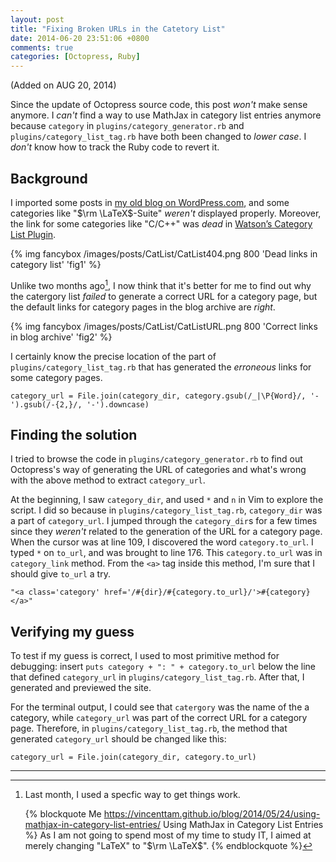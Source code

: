 ```yaml
---
layout: post
title: "Fixing Broken URLs in the Catetory List"
date: 2014-06-20 23:51:06 +0800
comments: true
categories: [Octopress, Ruby]
---
```


(Added on AUG 20, 2014)

Since the update of Octopress source code, this post *won't* make
sense anymore.  I *can't* find a way to use MathJax in category list
entries anymore because `category` in `plugins/category_generator.rb`
and `plugins/category_list_tag.rb` have both been changed to *lower
case*.  I *don't* know how to track the Ruby code to revert it.

<!-- more -->

Background
---

I imported some posts in [my old blog on WordPress.com][OldWPBlog],
and some categories like "$\rm \LaTeX$-Suite" *weren't* displayed
properly.  Moreover, the link for some categories like "C/C++" was
*dead* in [Watson’s Category List Plugin][CatList].

{% img fancybox /images/posts/CatList/CatList404.png 800 'Dead links in category list' 'fig1' %}

Unlike two months ago[^1], I now think that it's better for me to find
out why the catergory list *failed* to generate a correct URL for a
category page, but the default links for category pages in the blog
archive are *right*.

{% img fancybox /images/posts/CatList/CatListURL.png 800 'Correct links in blog archive' 'fig2' %}

I certainly know the precise location of the part of
`plugins/category_list_tag.rb` that has generated the *erroneous*
links for some category pages.

    category_url = File.join(category_dir, category.gsub(/_|\P{Word}/, '-').gsub(/-{2,}/, '-').downcase)

Finding the solution
---

I tried to browse the code in `plugins/category_generator.rb` to find
out Octopress's way of generating the URL of categories and what's
wrong with the above method to extract `category_url`.

At the beginning, I saw `category_dir`, and used `*` and `n` in Vim to
explore the script.  I did so because in
`plugins/category_list_tag.rb`, `category_dir` was a part of
`category_url`.  I jumped through the `category_dir`s for a few times
since they *weren't* related to the generation of the URL for a
category page.  When the cursor was at line 109, I discovered the word
`category.to_url`. I typed `*` on `to_url`, and was brought to line
176.  This `category.to_url` was in `category_link` method.  From the
`<a>` tag inside this method, I'm sure that I should give `to_url` a
try.

    "<a class='category' href='/#{dir}/#{category.to_url}/'>#{category}</a>"

Verifying my guess
---

To test if my guess is correct, I used to most primitive method for
debugging: insert `puts category + ": " + category.to_url` below the
line that defined `category_url` in `plugins/category_list_tag.rb`.
After that, I generated and previewed the site.

For the terminal output, I could see that `catergory` was the name of
the a category, while `category_url` was part of the correct URL for
a category page.  Therefore, in `plugins/category_list_tag.rb`, the
method that generated `category_url` should be changed like this:

    category_url = File.join(category_dir, category.to_url)

---
[^1]:
    Last month, I used a specfic way to get things work.

    {% blockquote Me https://vincenttam.github.io/blog/2014/05/24/using-mathjax-in-category-list-entries/ Using MathJax in Category List Entries %}
    As I am not going to spend most of my time to study IT, I aimed at merely changing "LaTeX" to "$\rm \LaTeX$".
    {% endblockquote %}

[OldWPBlog]: https://blogue.wordpress.com/
[CatList]: http://www.dotnetguy.co.uk/post/2012/06/25/octopress-category-list-plugin/
